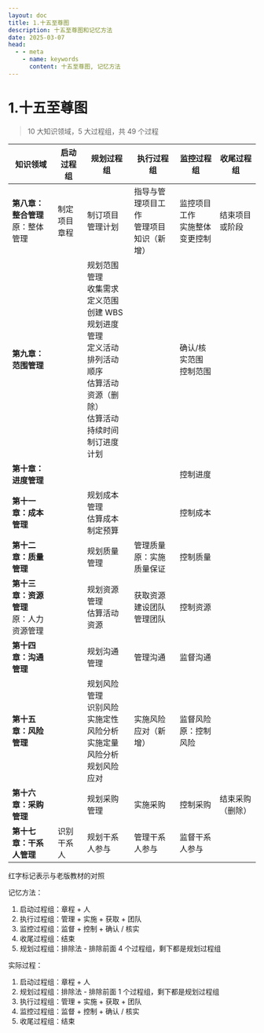 ```yaml
---
layout: doc
title: 1.十五至尊图
description: 十五至尊图和记忆方法
date: 2025-03-07
head:
  - - meta
    - name: keywords
      content: 十五至尊图, 记忆方法
---
```


# 1.十五至尊图

> 10 大知识领域，5 大过程组，共 49 个过程

| 知识领域                                                           | 启动过程组   | 规划过程组                                                                                                                                                                            | 执行过程组                                                              | 监控过程组                                            | 收尾过程组                                    |
| ------------------------------------------------------------------ | ------------ | ------------------------------------------------------------------------------------------------------------------------------------------------------------------------------------- | ----------------------------------------------------------------------- | ----------------------------------------------------- | --------------------------------------------- |
| <span class="warning">**第八章：整合管理**</span> <br>原：整体管理 | 制定项目章程 | 制订项目管理计划                                                                                                                                                                      | 指导与管理项目工作<br><span class="warning">管理项目知识（新增）</span> | 监控项目工作<br>实施整体变更控制                      | 结束项目或阶段                                |
| **第九章：范围管理**                                               |              | 规划范围管理<br>收集需求<br>定义范围<br>创建 WBS<br>规划进度管理<br>定义活动<br>排列活动顺序<br><span class="warning">估算活动资源（删除）</span><br>估算活动持续时间<br>制订进度计划 |                                                                         | 确认/核实范围<br>控制范围                             |                                               |
| **第十章：进度管理**                                               |              |                                                                                                                                                                                       |                                                                         | 控制进度                                              |                                               |
| **第十一章：成本管理**                                             |              | 规划成本管理<br>估算成本<br>制定预算                                                                                                                                                  |                                                                         | 控制成本                                              |                                               |
| **第十二章：质量管理**                                             |              | 规划质量管理                                                                                                                                                                          | <span class="warning">管理质量</span><br>原：实施质量保证               | 控制质量                                              |                                               |
| **第十三章：资源管理** <br>原：人力资源管理                        |              | 规划资源管理<br>估算活动资源                                                                                                                                                          | 获取资源<br>建设团队<br>管理团队                                        | <span class="warning">控制资源</span>                 |                                               |
| **第十四章：沟通管理**                                             |              | 规划沟通管理                                                                                                                                                                          | 管理沟通                                                                | 监督沟通                                              |                                               |
| **第十五章：风险管理**                                             |              | 规划风险管理<br>识别风险<br>实施定性风险分析<br>实施定量风险分析<br>规划风险应对                                                                                                      | <span class="warning">实施风险应对（新增）</span>                       | <span class="warning">监督风险</span><br>原：控制风险 |                                               |
| **第十六章：采购管理**                                             |              | 规划采购管理                                                                                                                                                                          | 实施采购                                                                | 控制采购                                              | <span class="warning">结束采购（删除）</span> |
| **第十七章：干系人管理**                                           | 识别干系人   | 规划干系人参与                                                                                                                                                                        | 管理干系人参与                                                          | 监督干系人参与                                        |                                               |

<span class="supplementary">红字标记表示与老版教材的对照</span>

记忆方法：

1. 启动过程组：章程 + 人
2. 执行过程组：管理 + 实施 + 获取 + 团队
3. 监控过程组：监督 + 控制 + 确认 / 核实
4. 收尾过程组：结束
5. 规划过程组：排除法 - 排除前面 4 个过程组，剩下都是规划过程组

实际过程：

1. 启动过程组：章程 + 人
2. 规划过程组：排除法 - 排除前面 1 个过程组，剩下都是规划过程组
3. 执行过程组：管理 + 实施 + 获取 + 团队
4. 监控过程组：监督 + 控制 + 确认 / 核实
5. 收尾过程组：结束
